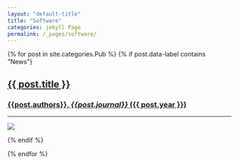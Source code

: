 ```yaml
---
layout: "default-title"
title: "Software"
categories: jekyll Page
permalink: /_pages/software/
---
```


<!-- Pubs List -->
{% for post in site.categories.Pub %}
  {% if post.data-label contains "News"}
    <div class="image-container shadow center" >
    <div class="pub-preview">
        <article class="post-preview">
            <a href="{{ post.url | prepend: site.baseurl | replace: '//', '/' }}">
            <h2 class="post-title">{{ post.title }}</h2>
            <h3 class="post-subtitle">{{post.authors}}, <i>{{post.journal}}</i> ({{ post.year }}) </h3>
            <hr class="striped-border"> 
            <picture height="900">
                <source
                    srcset="{{site.baseurl}}/assets/content/Images/Pubs/{{ post.year }}/{{ post.pub-id }}/{{ post.pubtitlepic }}.{{ post.pubtitlepic_suff }} 2x"
                    media="(max-width: 768px) and (-webkit-min-device-pixel-ratio: 1.5), (max-width: 768px) and (min-resolution: 144dpi)">
                <source
                    srcset="{{site.baseurl}}/assets/content/Images/Pubs/{{ post.year }}/{{ post.pub-id }}/{{ post.pubtitlepic }}.{{ post.pubtitlepic_suff }} 2x"
                    media="(max-width: 768px)">
                <source
                    srcset="{{site.baseurl}}/assets/content/Images/Pubs/{{ post.year }}/{{ post.pub-id }}/{{ post.pubtitlepic }}.{{ post.pubtitlepic_suff }} 2x"
                    media="(-webkit-min-device-pixel-ratio: 1.5), (min-resolution: 144dpi)">
                <source
                    srcset="{{site.baseurl}}/assets/content/Images/Pubs/{{ post.year }}/{{ post.pub-id }}/{{ post.pubtitlepic }}.{{ post.pubtitlepic_suff }} 2x">
                <img src="{{site.baseurl}}/assets/content/Images/Pubs/{{ post.year }}/{{ post.pub-id }}/{{ post.pubtitlepic }}.{{ post.pubtitlepic_suff }}">
            </picture>
            </a>
        </article>
        <a href="{{ post.url | prepend: site.baseurl | replace: '//', '/' }}">
        <div class="after"></div>
        </a>
    </div>
    </div>

{% endif %}

{% endfor %}


